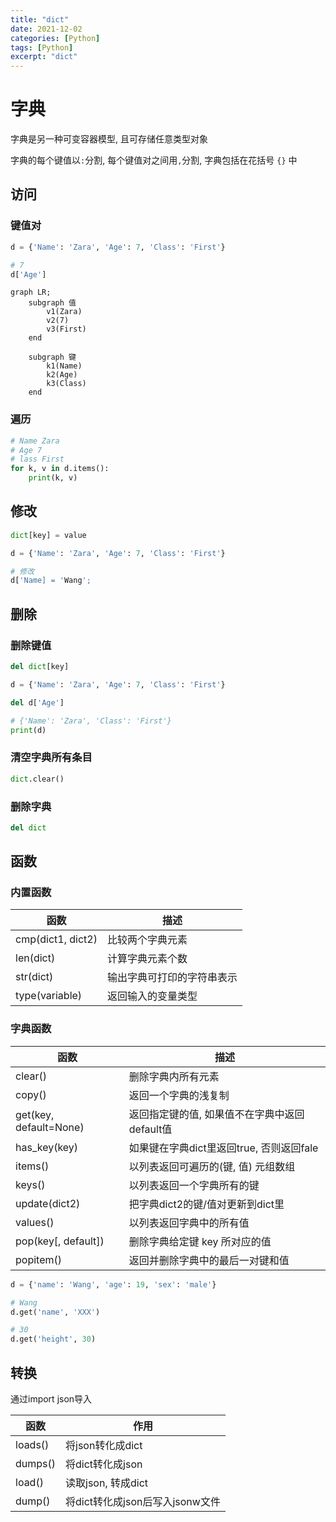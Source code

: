 ```yaml
---
title: "dict"
date: 2021-12-02
categories: [Python]
tags: [Python]
excerpt: "dict"
---
```


# 字典

字典是另一种可变容器模型, 且可存储任意类型对象

字典的每个键值以`:`分割, 每个键值对之间用`,`分割, 字典包括在花括号 `{}` 中

## 访问

### 键值对

```py
d = {'Name': 'Zara', 'Age': 7, 'Class': 'First'}

# 7
d['Age']
```

```mermaid
graph LR;
    subgraph 值
        v1(Zara)
        v2(7)
        v3(First)
    end

    subgraph 键
        k1(Name)
        k2(Age)
        k3(Class)
    end

```

### 遍历

```py
# Name Zara
# Age 7      
# lass First
for k, v in d.items():
    print(k, v)
```

## 修改

```py
dict[key] = value
```

```py
d = {'Name': 'Zara', 'Age': 7, 'Class': 'First'}

# 修改
d['Name] = 'Wang';
```

## 删除

### 删除键值

```py
del dict[key]
```

```py
d = {'Name': 'Zara', 'Age': 7, 'Class': 'First'}

del d['Age']

# {'Name': 'Zara', 'Class': 'First'}
print(d)
```

### 清空字典所有条目

```py
dict.clear()
```

### 删除字典

```py
del dict
```

## 函数

### 内置函数

| 函数              | 描述                     |
| ----------------- | ----------------------- |
| cmp(dict1, dict2) | 比较两个字典元素          |
| len(dict)         | 计算字典元素个数          |
| str(dict)         | 输出字典可打印的字符串表示 |
| type(variable)    | 返回输入的变量类型        |

### 字典函数

| 函数                   | 描述                                        |
| ---------------------- | ------------------------------------------ |
| clear()                | 删除字典内所有元素                           |
| copy()                 | 返回一个字典的浅复制                         |
| get(key, default=None) | 返回指定键的值, 如果值不在字典中返回default值 |
| has_key(key)           | 如果键在字典dict里返回true, 否则返回fale     |
| items()                | 以列表返回可遍历的(键, 值) 元组数组          |
| keys()                 | 以列表返回一个字典所有的键                   |
| update(dict2)          | 把字典dict2的键/值对更新到dict里             |
| values()               | 以列表返回字典中的所有值                     |
| pop(key[, default])    | 删除字典给定键 key 所对应的值                |
| popitem()              | 返回并删除字典中的最后一对键和值              |

```py
d = {'name': 'Wang', 'age': 19, 'sex': 'male'}

# Wang
d.get('name', 'XXX')

# 30
d.get('height', 30)
```

## 转换

通过import json导入

| 函数    | 作用                           |
| ------- | ----------------------------- |
| loads() | 将json转化成dict               |
| dumps() | 将dict转化成json               |
| load()  | 读取json, 转成dict             |
| dump()  | 将dict转化成json后写入jsonw文件 |